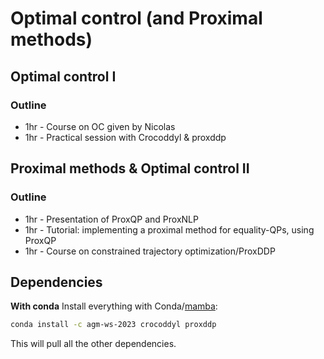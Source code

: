 # Optimal control (and Proximal methods)

## Optimal control I

### Outline

- 1hr - Course on OC given by Nicolas
- 1hr - Practical session with Crocoddyl & proxddp

## Proximal methods & Optimal control II

### Outline

- 1hr - Presentation of ProxQP and ProxNLP
- 1hr - Tutorial: implementing a proximal method for equality-QPs, using ProxQP
- 1hr - Course on constrained trajectory optimization/ProxDDP


## Dependencies

**With conda**
Install everything with Conda/[mamba](https://github.com/mamba-org/mamba):

```bash
conda install -c agm-ws-2023 crocoddyl proxddp
```

This will pull all the other dependencies.
